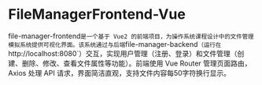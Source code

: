 # FileManagerFrontend-Vue
file-manager-frontend` 是一个基于 Vue2 的前端项目，为操作系统课程设计中的文件管理模拟系统提供可视化界面。该系统通过与后端 `file-manager-backend`（运行在 `http://localhost:8080`）交互，实现用户管理（注册、登录）和文件管理（创建、删除、修改、查看文件属性等功能）。前端使用 Vue Router 管理页面路由，Axios 处理 API 请求，界面简洁直观，支持文件内容每50字符换行显示。
